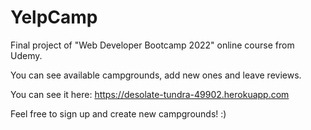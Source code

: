# YelpCamp

Final project of "Web Developer Bootcamp 2022" online course from Udemy.

You can see available campgrounds, add new ones and leave reviews.

You can see it here: https://desolate-tundra-49902.herokuapp.com 

Feel free to sign up and create new campgrounds! :)
